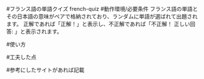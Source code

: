 #フランス語の単語クイズ
french-quiz
#動作環境/必要条件
フランス語の単語とその日本語の意味がペアで格納されており、ランダムに単語が選ばれて出題されます。
正解であれば「正解！」と表示し、不正解であれば「不正解！ 正しい回答: 」と表示されます。

#使い方

#工夫した点

#参考にしたサイトがあれば記載

